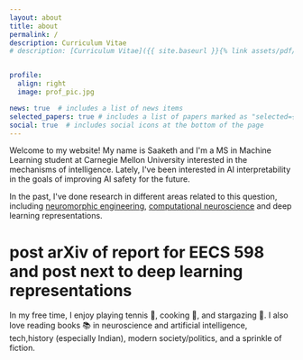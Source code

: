 ```yaml
---
layout: about
title: about
permalink: /
description: Curriculum Vitae
# description: [Curriculum Vitae]({{ site.baseurl }}{% link assets/pdf/Medepalli_Saaketh_CV.pdf %}) -> how to link to other pages/assets regularly 


profile:
  align: right
  image: prof_pic.jpg

news: true  # includes a list of news items
selected_papers: true # includes a list of papers marked as "selected={true}"
social: true  # includes social icons at the bottom of the page
---
```


Welcome to my website! My name is Saaketh and I'm a MS in Machine Learning student at Carnegie Mellon University interested in the mechanisms of intelligence. Lately, I've been interested in AI interpretability in the goals of improving AI safety for the future. 

In the past, I've done research in different areas related to this question, including [neuromorphic engineering](https://onlinelibrary.wiley.com/doi/full/10.1002/aisy.202200179), [computational neuroscience](https://www.reddit.com/r/neuromatch/comments/xo3nk4/saaketh_medepalli_vip_inhibitory_neurons_in_the/) and deep learning representations.

# post arXiv of report for EECS 598 and post next to deep learning representations

In my free time, I enjoy playing tennis 🎾, cooking 🥘, and stargazing 🔭. I also love reading books 📚 in neuroscience and artificial intelligence, tech,history (especially Indian), modern society/politics, and a sprinkle of fiction.
